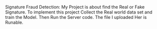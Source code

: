 Signature Fraud Detection:
My Project is about find the Real or Fake Signature.
To implement this project Collect the Real world data set and train the Model.
Then Run the Server code.
The file I uploaded Her is Runable.
